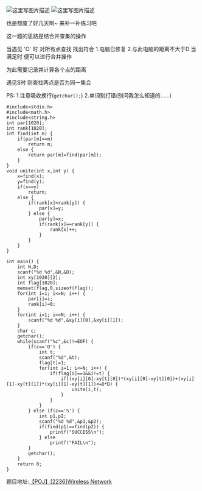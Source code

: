 ![这里写图片描述](http://img.blog.csdn.net/20160205015955544)
![这里写图片描述](http://img.blog.csdn.net/20160205020001153)

也是颓废了好几天啊~
来补一补练习吧

这一题的思路是结合并查集的操作

当遇见 'O' 时
对所有点查找
找出符合
1.电脑已修复
2.与此电脑的距离不大于D
当满足时
便可以进行合并操作

为此需要记录并计算各个点的距离

遇见S时
则查找两点是否为同一集合

PS:
1.注意吸收换行(`getchar();`)
2.单词别打错(别问我怎么知道的……)

```
#include<stdio.h>
#include<math.h>
#include<string.h>
int par[1020];
int rank[1020];
int find(int m) {
	if(par[m]==m)
		return m;
	else {
		return par[m]=find(par[m]);
	}
}
void unite(int x,int y) {
	x=find(x);
	y=find(y);
	if(x==y)
		return;
	else {
		if(rank[x]<rank[y]) {
			par[x]=y;
		} else {
			par[y]=x;
			if(rank[x]==rank[y]) {
				rank[x]++;
			}
		}
	}
}

int main() {
	int N,D;
	scanf("%d %d",&N,&D);
	int xy[1020][2];
	int flag[1020];
	memset(flag,0,sizeof(flag));
	for(int i=1; i<=N; i++) {
		par[i]=i;
		rank[i]=0;
	}
	for(int i=1; i<=N; i++) {
		scanf("%d %d",&xy[i][0],&xy[i][1]);
	}
	char c;
	getchar();
	while(scanf("%c",&c)!=EOF) {
		if(c=='O') {
			int t;
			scanf("%d",&t);
			flag[t]=1;
			for(int i=1; i<=N; i++) {
				if(flag[i]==1&&i!=t) {
					if((xy[i][0]-xy[t][0])*(xy[i][0]-xy[t][0])+(xy[i][1]-xy[t][1])*(xy[i][1]-xy[t][1])<=D*D) {
						unite(i,t);
					}
				}
			}
		} else if(c=='S') {
			int p1,p2;
			scanf("%d %d",&p1,&p2);
			if(find(p1)==find(p2)) {
				printf("SUCCESS\n");
			} else
				printf("FAIL\n");
		}
		getchar();
	}
	return 0;
}
```

题目地址:[【POJ】[2236]Wireless Network](http://poj.org/problem?id=2236)